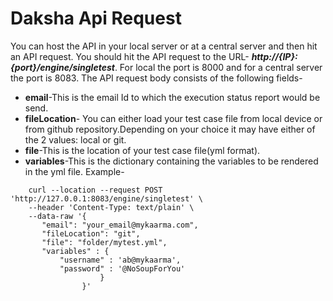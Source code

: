# Daksha Api Request
You can host the API in your local server or at a central server and then hit an API request. You should hit the API request to the URL- ***http://{IP}:{port}/engine/singletest***. For local the port is 8000  and for a central server the port is 8083.
The API request body consists of the following fields-
  * **email**-This is the email Id to which the execution status report would be send.
  * **fileLocation**- You can either load your test case file from local device or from github repository.Depending on your choice it may have either of the 2 values: local or git.
  * **file**-This is the location of your test case file(yml format).
  * **variables**-This is the dictionary containing the variables to be rendered in the yml file.
  Example-
     
```		
    curl --location --request POST 'http://127.0.0.1:8083/engine/singletest' \
    --header 'Content-Type: text/plain' \
    --data-raw '{
       "email": "your_email@mykaarma.com",
       "fileLocation": "git",
       "file": "folder/mytest.yml",
       "variables" : {
           "username" : 'ab@mykaarma',
           "password" : '@NoSoupForYou'
                    }
                }' 
```
